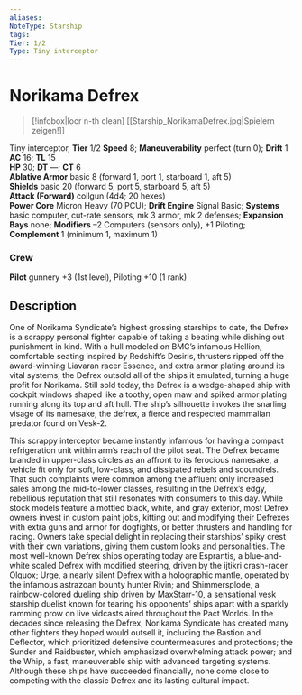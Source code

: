 ```yaml
---
aliases: 
NoteType: Starship
tags: 
Tier: 1/2
Type: Tiny interceptor
---
```


# Norikama Defrex

> [!infobox|locr n-th clean]
>  [[Starship_NorikamaDefrex.jpg|Spielern zeigen!]]
> 
Tiny interceptor, **Tier** 1/2 
**Speed** 8; **Maneuverability** perfect (turn 0); **Drift** 1  
**AC** 16; **TL** 15  
**HP** 30; **DT** —; **CT** 6  
**Ablative Armor** basic 8 (forward 1, port 1, starboard 1, aft 5)  
**Shields** basic 20 (forward 5, port 5, starboard 5, aft 5)  
**Attack (Forward)** coilgun (4d4; 20 hexes)  
**Power Core** Micron Heavy (70 PCU); **Drift Engine** Signal Basic; **Systems** basic computer, cut-rate sensors, mk 3 armor, mk 2 defenses; **Expansion Bays** none; **Modifiers** –2 Computers (sensors only), +1 Piloting; **Complement** 1 (minimum 1, maximum 1)

### Crew

**Pilot** gunnery +3 (1st level), Piloting +10 (1 rank)

## Description

One of Norikama Syndicate’s highest grossing starships to date, the Defrex is a scrappy personal fighter capable of taking a beating while dishing out punishment in kind. With a hull modeled on BMC’s infamous Hellion, comfortable seating inspired by Redshift’s Desiris, thrusters ripped off the award-winning Liavaran racer Essence, and extra armor plating around its vital systems, the Defrex outsold all of the ships it emulated, turning a huge profit for Norikama. Still sold today, the Defrex is a wedge-shaped ship with cockpit windows shaped like a toothy, open maw and spiked armor plating running along its top and aft hull. The ship’s silhouette invokes the snarling visage of its namesake, the defrex, a fierce and respected mammalian predator found on Vesk-2.  
  
This scrappy interceptor became instantly infamous for having a compact refrigeration unit within arm’s reach of the pilot seat. The Defrex became branded in upper-class circles as an affront to its ferocious namesake, a vehicle fit only for soft, low-class, and dissipated rebels and scoundrels. That such complaints were common among the affluent only increased sales among the mid-to-lower classes, resulting in the Defrex’s edgy, rebellious reputation that still resonates with consumers to this day. While stock models feature a mottled black, white, and gray exterior, most Defrex owners invest in custom paint jobs, kitting out and modifying their Defrexes with extra guns and armor for dogfights, or better thrusters and handling for racing. Owners take special delight in replacing their starships’ spiky crest with their own variations, giving them custom looks and personalities. The most well-known Defrex ships operating today are Esprantis, a blue-and-white scaled Defrex with modified steering, driven by the ijtikri crash-racer Olquox; Urge, a nearly silent Defrex with a holographic mantle, operated by the infamous astrazoan bounty hunter Rivin; and Shimmersplode, a rainbow-colored dueling ship driven by MaxStarr-10, a sensational vesk starship duelist known for tearing his opponents’ ships apart with a sparkly ramming prow on live vidcasts aired throughout the Pact Worlds. In the decades since releasing the Defrex, Norikama Syndicate has created many other fighters they hoped would outsell it, including the Bastion and Deflector, which prioritized defensive countermeasures and protections; the Sunder and Raidbuster, which emphasized overwhelming attack power; and the Whip, a fast, maneuverable ship with advanced targeting systems. Although these ships have succeeded financially, none come close to competing with the classic Defrex and its lasting cultural impact.
